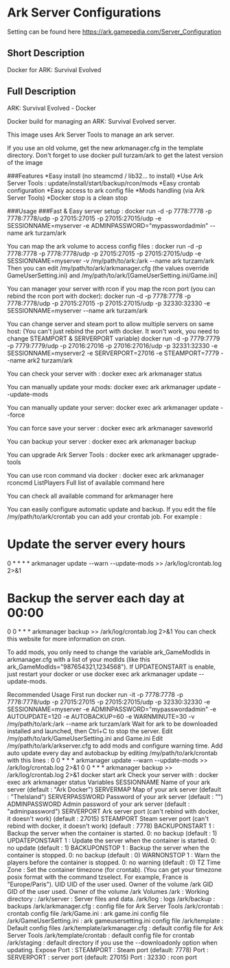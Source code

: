 # Ark Server Configurations

Setting can be found here https://ark.gamepedia.com/Server_Configuration

## Short Description

Docker for ARK: Survival Evolved

## Full Description

ARK: Survival Evolved - Docker

Docker build for managing an ARK: Survival Evolved server.

This image uses Ark Server Tools to manage an ark server.

If you use an old volume, get the new arkmanager.cfg in the template directory.
Don't forget to use docker pull turzam/ark to get the latest version of the image

###Features
*Easy install (no steamcmd / lib32... to install)
*Use Ark Server Tools : update/install/start/backup/rcon/mods
*Easy crontab configuration
*Easy access to ark config file
*Mods handling (via Ark Server Tools)
*Docker stop is a clean stop

###Usage
###Fast & Easy server setup :
docker run -d -p 7778:7778 -p 7778:7778/udp -p 27015:27015 -p 27015:27015/udp -e SESSIONNAME=myserver -e ADMINPASSWORD="mypasswordadmin" --name ark turzam/ark

You can map the ark volume to access config files :
docker run -d -p 7778:7778 -p 7778:7778/udp -p 27015:27015 -p 27015:27015/udp -e SESSIONNAME=myserver -v /my/path/to/ark:/ark --name ark turzam/ark
Then you can edit /my/path/to/ark/arkmanager.cfg (the values override GameUserSetting.ini) and /my/path/to/ark/[GameUserSetting.ini/Game.ini]

You can manager your server with rcon if you map the rcon port (you can rebind the rcon port with docker):
docker run -d -p 7778:7778 -p 7778:7778/udp -p 27015:27015 -p 27015:27015/udp -p 32330:32330 -e SESSIONNAME=myserver --name ark turzam/ark

You can change server and steam port to allow multiple servers on same host:
(You can't just rebind the port with docker. It won't work, you need to change STEAMPORT & SERVERPORT variable)
docker run -d -p 7779:7779 -p 7779:7779/udp -p 27016:27016 -p 27016:27016/udp -p 32331:32330 -e SESSIONNAME=myserver2 -e SERVERPORT=27016 -e STEAMPORT=7779 --name ark2 turzam/ark

You can check your server with :
docker exec ark arkmanager status

You can manually update your mods:
docker exec ark arkmanager update --update-mods

You can manually update your server:
docker exec ark arkmanager update --force

You can force save your server :
docker exec ark arkmanager saveworld

You can backup your server :
docker exec ark arkmanager backup

You can upgrade Ark Server Tools :
docker exec ark arkmanager upgrade-tools

You can use rcon command via docker :
docker exec ark arkmanager rconcmd ListPlayers
Full list of available command here

You can check all available command for arkmanager here

You can easily configure automatic update and backup.
If you edit the file /my/path/to/ark/crontab you can add your crontab job.
For example :
# Update the server every hours
0 * * * * arkmanager update --warn --update-mods >> /ark/log/crontab.log 2>&1
# Backup the server each day at 00:00
0 0 * * * arkmanager backup >> /ark/log/crontab.log 2>&1
You can check this website for more information on cron.

To add mods, you only need to change the variable ark_GameModIds in arkmanager.cfg with a list of your modIds (like this ark_GameModIds="987654321,1234568"). If UPDATEONSTART is enable, just restart your docker or use docker exec ark arkmanager update --update-mods.

Recommended Usage
First run
docker run -it -p 7778:7778 -p 7778:7778/udp -p 27015:27015 -p 27015:27015/udp -p 32330:32330 -e SESSIONNAME=myserver -e ADMINPASSWORD="mypasswordadmin" -e AUTOUPDATE=120 -e AUTOBACKUP=60 -e WARNMINUTE=30 -v /my/path/to/ark:/ark --name ark turzam/ark
Wait for ark to be downloaded installed and launched, then Ctrl+C to stop the server.
Edit /my/path/to/ark/GameUserSetting.ini and Game.ini
Edit /my/path/to/ark/arkserver.cfg to add mods and configure warning time.
Add auto update every day and autobackup by editing /my/path/to/ark/crontab with this lines :
0 0 * * * arkmanager update --warn --update-mods >> /ark/log/crontab.log 2>&1
0 0 * * * arkmanager backup >> /ark/log/crontab.log 2>&1
docker start ark
Check your server with :
docker exec ark arkmanager status
Variables
SESSIONNAME
Name of your ark server (default : "Ark Docker")
SERVERMAP
Map of your ark server (default : "TheIsland")
SERVERPASSWORD
Password of your ark server (default : "")
ADMINPASSWORD
Admin password of your ark server (default : "adminpassword")
SERVERPORT
Ark server port (can't rebind with docker, it doesn't work) (default : 27015)
STEAMPORT
Steam server port (can't rebind with docker, it doesn't work) (default : 7778)
BACKUPONSTART
1 : Backup the server when the container is started. 0: no backup (default : 1)
UPDATEPONSTART
1 : Update the server when the container is started. 0: no update (default : 1)
BACKUPONSTOP
1 : Backup the server when the container is stopped. 0: no backup (default : 0)
WARNONSTOP
1 : Warn the players before the container is stopped. 0: no warning (default : 0)
TZ
Time Zone : Set the container timezone (for crontab). (You can get your timezone posix format with the command tzselect. For example, France is "Europe/Paris").
UID
UID of the user used. Owner of the volume /ark
GID
GID of the user used. Owner of the volume /ark
Volumes
/ark : Working directory :
/ark/server : Server files and data.
/ark/log : logs
/ark/backup : backups
/ark/arkmanager.cfg : config file for Ark Server Tools
/ark/crontab : crontab config file
/ark/Game.ini : ark game.ini config file
/ark/GameUserSetting.ini : ark gameusersetting.ini config file
/ark/template : Default config files
/ark/template/arkmanager.cfg : default config file for Ark Server Tools
/ark/template/crontab : default config file for crontab
/ark/staging : default directory if you use the --downloadonly option when updating.
Expose
Port : STEAMPORT : Steam port (default: 7778)
Port : SERVERPORT : server port (default: 27015)
Port : 32330 : rcon port
